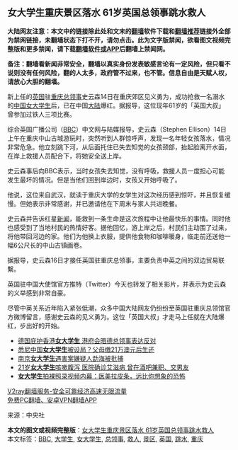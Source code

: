  <h2>女大学生重庆景区落水 61岁英国总领事跳水救人</h2> <p class="notice"><b>大陆网友注意：本文中的链接除此处和文末的<a href="https://github.com/bannedbook/fanqiang" >翻墙</a>软件下载和<a href="https://github.com/killgcd/justmysocks/blob/master/README.md">翻墙推荐</a>链接外全部为禁网链接，未翻墙状态下打不开，请勿点击。此为文字版禁闻，欲看图文视频完整版和更多禁闻，请下载<a href="https://github.com/bannedbook/fanqiang">翻墙软件或APP</a>后翻墙上禁闻网。</p><p>备注：翻墙看新闻非常安全，翻墙以真实身份发表敏感言论有一定风险，但只看不说则没有任何风险，翻的人太多，政府管不过来，也不管。信息自由是天赋人权，请放心大胆的翻墙。</b></p>  <div class="entry"> <p></p> <p></p> <p>新上任的<a href="https://www.bannedbook.org/bnews/tag/%e8%8b%b1%e5%9b%bd/" class="st_tag internal_tag" rel="tag" title="标签 英国 下的日志">英国</a>驻<a href="https://www.bannedbook.org/bnews/tag/%e9%87%8d%e5%ba%86/" class="st_tag internal_tag" rel="tag" title="标签 重庆 下的日志">重庆</a><a href="https://www.bannedbook.org/bnews/tag/%E6%80%BB%E9%A2%86%E4%BA%8B/" class="st_tag internal_tag" rel="tag" title="标签 总领事 下的日志">总领事</a>史云森14日在重庆郊区见义勇为，成功抢救一名溺水的<span class='wp_keywordlink_affiliate'><a href="https://www.bannedbook.org/" title="中国" target="_blank">中国</a></span><a href="https://www.bannedbook.org/bnews/tag/%e5%a5%b3%e5%a4%a7%e5%ad%a6%e7%94%9f/" class="st_tag internal_tag" rel="tag" title="标签 女大学生 下的日志">女大学生</a>后，已在中国<span class='wp_keywordlink_affiliate'><a href="https://www.bannedbook.org/" title="大陆" target="_blank">大陆</a></span>爆红。据报导，这位现年61岁的「英国大叔」曾参加过铁人三项比赛。</p>  <p>综合英国广播公司（<a href="https://www.bannedbook.org/bnews/tag/bbc/" class="st_tag internal_tag" rel="tag" title="标签 BBC 下的日志">BBC</a>）中文网与陆媒报导，史云森（Stephen Ellison）14日上午在重庆中山古城游玩时，突然听到人群惊呼声，发现一名年轻女孩落水，情况非常危急。他立刻跳下河，从后面托住已失去知觉的女孩颈部，抬起脸离开水面，在岸上救援人员配合下，将她安全送上岸。</p> <p>史云森事后向BBC表示，当时女孩失去知觉，没有呼吸，救援人员一度担心可能发生最坏的情况。但是当他们回到岸边时，女孩又开始呼吸了。</p> <p>他说，这位来自武汉，就读于重庆大学的女学生对这次经历感到惊吓，并且恢复缓慢。但她表示非常感谢，并已邀请他在下周末与家人共进晚餐。</p>  <p>史云森并告诉红星<span class='wp_keywordlink_affiliate'><a href="https://www.bannedbook.org/" title="新闻">新闻</a></span>，能救到一条生命是这次旅程中让他最快乐的事情。同时他也感受到了当地村民的热情好客。据他回忆，游上岸之后，村民们主动围了过来，将他带回河边的家。他们为他换上衣服，提供他食物和咖啡暖身，临走前还送他一幅6公尺长的中山古镇画卷。</p> <p>据报导，史云森16日才接任英国驻重庆总领事，主要负责中英之间的双边贸易联繫。</p> <p>英国驻中国大使馆官方推特（Twitter）今天也转发了相关影片，并表示为史云森的义举感到非常自豪。</p>  <p>尽管中英关系近年陷入紧张低潮，众多中国大陆网友仍纷纷至英国驻重庆总领馆官方微博留言，感谢史云森的见义勇为。这位「英国大叔」才走马上任就在大陆爆红，步出好的开始。</p> <ul class='op-related-articles' title='相关阅读'> <li><a href='https://www.bannedbook.org/bnews/cnnews/hknews/20201022/1418397.html' target='_blank'>德国庇护香港<b>女大学生</b> 港府会晤德总领事表达反对</a></li> <li><a href='https://www.bannedbook.org/bnews/lifebaike/20200922/1400694.html' target='_blank'>悉尼中国<b>女大学生</b>被设局？父母缴21万澳元后生还</a></li> <li><a href='https://www.bannedbook.org/bnews/baitai/20200912/1395222.html' target='_blank'>南京<b>女大学生</b>遇害案嫌疑人勐海被批捕</a></li> <li><a href='https://www.bannedbook.org/bnews/lifebaike/20200908/1392752.html' target='_blank'>21岁<b>女大学生</b>咳嗽腹泻 医院确诊艾滋病 曾在酒吧兼职、交男友</a></li> <li><a href='https://www.bannedbook.org/bnews/baitai/20200827/1386525.html' target='_blank'><b>女大学生</b>拍裸照录视频内幕：医美拉皮条，远比你想象的恐怖</a></li> </ul> <p class="texttj"> <a href="https://www.bannedbook.org/forum23/topic22702.html" target="_blank">V2ray翻墙服务-安全可靠经济高速无限流量</a><br/> <a href="https://github.com/bannedbook/fanqiang/wiki/%E7%A6%81%E9%97%BB%E7%BD%91%E5%AE%89%E5%8D%93%E7%BF%BB%E5%A2%99%E6%96%B0%E9%97%BBAPP" target="_blank">免费PC翻墙、安卓VPN翻墙APP</a></p><p> 来源：中央社 </p><a name='sharetosocial'></a>       <div><b>本文的图文或视频完整版</b>：<a href='https://www.bannedbook.org/bnews/cnnews/20201117/1432134.html'>女大学生重庆景区落水 61岁英国总领事跳水救人</a></div>  </div><!--END ENTRY--> <div class="postfooter"> <div>本文标签：<a href="https://www.bannedbook.org/bnews/tag/bbc/" rel="tag">BBC</a>, <a href="https://www.bannedbook.org/bnews/tag/%e5%a4%a7%e5%ad%a6%e7%94%9f/" rel="tag">大学生</a>, <a href="https://www.bannedbook.org/bnews/tag/%e5%a5%b3%e5%a4%a7%e5%ad%a6%e7%94%9f/" rel="tag">女大学生</a>, <a href="https://www.bannedbook.org/bnews/tag/%E6%80%BB%E9%A2%86%E4%BA%8B/" rel="tag">总领事</a>, <a href="https://www.bannedbook.org/bnews/tag/%E6%95%91%E4%BA%BA/" rel="tag">救人</a>, <a href="https://www.bannedbook.org/bnews/tag/%e6%99%af%e5%8c%ba/" rel="tag">景区</a>, <a href="https://www.bannedbook.org/bnews/tag/%e8%8b%b1%e5%9b%bd/" rel="tag">英国</a>, <a href="https://www.bannedbook.org/bnews/tag/%e8%b7%b3%e6%b0%b4/" rel="tag">跳水</a>, <a href="https://www.bannedbook.org/bnews/tag/%e9%87%8d%e5%ba%86/" rel="tag">重庆</a></div>  </div><!--END POSTFOOTER--> 